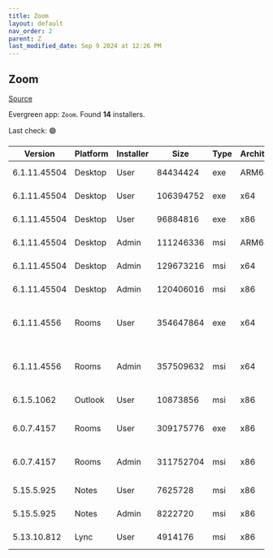 ```yaml
---
title: Zoom
layout: default
nav_order: 2
parent: Z
last_modified_date: Sep 9 2024 at 12:26 PM
---
```


## Zoom

[Source](https://zoom.us/download)

Evergreen app: `Zoom`. Found **14** installers.

Last check: 🟢

| Version      | Platform | Installer | Size      | Type | Architecture | URI                                                                                                                                              |
| ------------ | -------- | --------- | --------- | ---- | ------------ | ------------------------------------------------------------------------------------------------------------------------------------------------ |
| 6.1.11.45504 | Desktop  | User      | 84434424  | exe  | ARM64        | [https://cdn.zoom.us/prod/6.1.11.45504/arm64/ZoomInstallerFull.exe](https://cdn.zoom.us/prod/6.1.11.45504/arm64/ZoomInstallerFull.exe)           |
| 6.1.11.45504 | Desktop  | User      | 106394752 | exe  | x64          | [https://cdn.zoom.us/prod/6.1.11.45504/x64/ZoomInstallerFull.exe](https://cdn.zoom.us/prod/6.1.11.45504/x64/ZoomInstallerFull.exe)               |
| 6.1.11.45504 | Desktop  | User      | 96884816  | exe  | x86          | [https://cdn.zoom.us/prod/6.1.11.45504/ZoomInstallerFull.exe](https://cdn.zoom.us/prod/6.1.11.45504/ZoomInstallerFull.exe)                       |
| 6.1.11.45504 | Desktop  | Admin     | 111246336 | msi  | ARM64        | [https://cdn.zoom.us/prod/6.1.11.45504/arm64/ZoomInstallerFull.msi](https://cdn.zoom.us/prod/6.1.11.45504/arm64/ZoomInstallerFull.msi)           |
| 6.1.11.45504 | Desktop  | Admin     | 129673216 | msi  | x64          | [https://cdn.zoom.us/prod/6.1.11.45504/x64/ZoomInstallerFull.msi](https://cdn.zoom.us/prod/6.1.11.45504/x64/ZoomInstallerFull.msi)               |
| 6.1.11.45504 | Desktop  | Admin     | 120406016 | msi  | x86          | [https://cdn.zoom.us/prod/6.1.11.45504/ZoomInstallerFull.msi](https://cdn.zoom.us/prod/6.1.11.45504/ZoomInstallerFull.msi)                       |
| 6.1.11.4556  | Rooms    | User      | 354647864 | exe  | x64          | [https://cdn.zoom.us/prod/6.1.11.4556/x64/zoomrooms-6.1.11.4556-x64.exe](https://cdn.zoom.us/prod/6.1.11.4556/x64/zoomrooms-6.1.11.4556-x64.exe) |
| 6.1.11.4556  | Rooms    | Admin     | 357509632 | msi  | x64          | [https://cdn.zoom.us/prod/6.1.11.4556/x64/zoomrooms-6.1.11.4556-x64.msi](https://cdn.zoom.us/prod/6.1.11.4556/x64/zoomrooms-6.1.11.4556-x64.msi) |
| 6.1.5.1062   | Outlook  | User      | 10873856  | msi  | x86          | [https://cdn.zoom.us/prod/6.1.5.1062/ZoomOutlookPluginSetup.msi](https://cdn.zoom.us/prod/6.1.5.1062/ZoomOutlookPluginSetup.msi)                 |
| 6.0.7.4157   | Rooms    | User      | 309175776 | exe  | x86          | [https://cdn.zoom.us/prod/6.0.7.4157/zoomrooms-6.0.7.4157-x86.exe](https://cdn.zoom.us/prod/6.0.7.4157/zoomrooms-6.0.7.4157-x86.exe)             |
| 6.0.7.4157   | Rooms    | Admin     | 311752704 | msi  | x86          | [https://cdn.zoom.us/prod/6.0.7.4157/zoomrooms-6.0.7.4157-x86.msi](https://cdn.zoom.us/prod/6.0.7.4157/zoomrooms-6.0.7.4157-x86.msi)             |
| 5.15.5.925   | Notes    | User      | 7625728   | msi  | x86          | [https://cdn.zoom.us/prod/5.15.5.925/ZoomNotesPluginSetup.msi](https://cdn.zoom.us/prod/5.15.5.925/ZoomNotesPluginSetup.msi)                     |
| 5.15.5.925   | Notes    | Admin     | 8222720   | msi  | x86          | [https://cdn.zoom.us/prod/5.15.5.925/ZoomNotesPluginAdminTool.msi](https://cdn.zoom.us/prod/5.15.5.925/ZoomNotesPluginAdminTool.msi)             |
| 5.13.10.812  | Lync     | User      | 4914176   | msi  | x86          | [https://cdn.zoom.us/prod/5.13.10.812/ZoomLyncPluginSetup.msi](https://cdn.zoom.us/prod/5.13.10.812/ZoomLyncPluginSetup.msi)                     |
